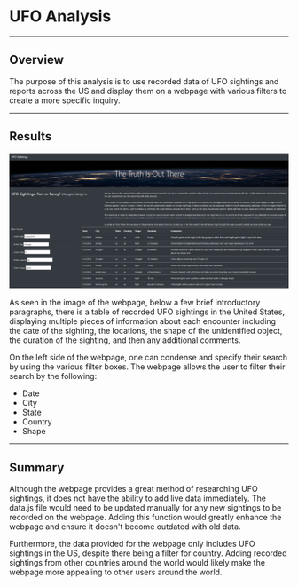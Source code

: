 # UFO Analysis
---
## Overview
The purpose of this analysis is to use recorded data of UFO sightings and reports across the US and display them on a webpage with various filters to create a more specific inquiry. 

---
## Results
!['webpage'](https://github.com/AndrewTymkiv/UFO_Analysis/blob/main/webpage.PNG)

As seen in the image of the webpage, below a few brief introductory paragraphs, there is a table of recorded UFO sightings in the United States, displaying multiple pieces of information about each encounter including the date of the sighting, the locations, the shape of the unidentified object, the duration of the sighting, and then any additional comments.

On the left side of the webpage, one can condense and specify their search by using the various filter boxes. The webpage allows the user to filter their search by the following:
- Date
- City
- State
- Country
- Shape

---
## Summary
Although the webpage provides a great method of researching UFO sightings, it does not have the ability to add live data immediately. The data.js file would need to be updated manually for any new sightings to be recorded on the webpage. Adding this function would greatly enhance the webpage and ensure it doesn't become outdated with old data. 

Furthermore, the data provided for the webpage only includes UFO sightings in the US, despite there being a filter for country. Adding recorded sightings from other countries around the world would likely make the webpage more appealing to other users around the world.
